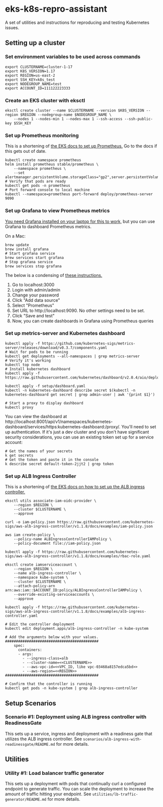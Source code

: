 # eks-k8s-repro-assistant

A set of utilities and instructions for reproducing and testing Kubernetes issues.

## Setting up a cluster

### Set environment variables to be used across commands

```
export CLUSTERNAME=cluster-1-17
export K8S_VERSION=1.17
export REGION=us-east-2
export SSH_KEY=k8s_test
export NODEGROUP_NAME=test
export ACCOUNT_ID=111122223333
```

### Create an EKS cluster with eksctl

```
eksctl create cluster --name $CLUSTERNAME --version $K8S_VERSION --region $REGION --nodegroup-name $NODEGROUP_NAME \
    --nodes 1 --nodes-min 1 --nodes-max 1 --ssh-access --ssh-public-key $SSH_KEY
```

### Set up Prometheus monitoring

This is a shortening of [the EKS docs to set up Prometheus.](https://docs.aws.amazon.com/eks/latest/userguide/prometheus.html) Go to the docs if this gets out of date.

```
kubectl create namespace prometheus
helm install prometheus stable/prometheus \
    --namespace prometheus \
    --set alertmanager.persistentVolume.storageClass="gp2",server.persistentVolume.storageClass="gp2"
# Verify that pods are ready
kubectl get pods -n prometheus
# Port forward console to local machine
kubectl --namespace=prometheus port-forward deploy/prometheus-server 9090
```

### Set up Grafana to view Prometheus metrics

[You need Grafana installed on your laptop for this to work,](https://grafana.com/grafana/download?platform=mac) but you can use Grafana to dashboard Prometheus metrics.

On a Mac:

```
brew update
brew install grafana
# Start grafana service
brew services start grafana
# Stop grafana service
brew services stop grafana
```

The below is a condensing of [these instructions.](https://prometheus.io/docs/visualization/grafana/)

1. Go to localhost:3000
2. Login with admin/admin
3. Change your password
4. Click "Add data source"
5. Select "Prometheus"
6. Set URL to http://localhost:9090. No other settings need to be set.
7. Click "Save and test"
8. Now, you can create dashboards in Grafana using Prometheus queries

### Set up metrics-server and Kubernetes dashboard

```
kubectl apply -f https://github.com/kubernetes-sigs/metrics-server/releases/download/v0.3.7/components.yaml
# Wait for pods to be running
kubectl get deployments --all-namespaces | grep metrics-server
# Verify it's working
kubectl top node
# Install kubernetes dashboard
kubectl apply -f https://raw.githubusercontent.com/kubernetes/dashboard/v2.0.4/aio/deploy/recommended.yaml

kubectl apply -f setup/dashboard.yaml
kubectl -n kubernetes-dashboard describe secret $(kubectl -n kubernetes-dashboard get secret | grep admin-user | awk '{print $1}')

# Start a proxy to display dashboard
kubectl proxy
```

You can view the dashboard at http://localhost:8001/api/v1/namespaces/kubernetes-dashboard/services/https:kubernetes-dashboard:/proxy/. You'll need to set up authentication. If it's just a dev cluster and you don't have significant security considerations, you can use an existing token set up for a service account:

```
# Get the names of your secrets
k get secrets
# Get the token and paste it in the console
k describe secret default-token-2jjt2 | grep token
```

### Set up ALB Ingress Controller

This is a shortening of [the EKS docs on how to set up the ALB ingress controller.](https://docs.aws.amazon.com/eks/latest/userguide/alb-ingress.html)

```
eksctl utils associate-iam-oidc-provider \
    --region $REGION \
    --cluster $CLUSTERNAME \
    --approve

curl -o iam-policy.json https://raw.githubusercontent.com/kubernetes-sigs/aws-alb-ingress-controller/v1.1.8/docs/examples/iam-policy.json

aws iam create-policy \
    --policy-name ALBIngressControllerIAMPolicy \
    --policy-document file://iam-policy.json

kubectl apply -f https://raw.githubusercontent.com/kubernetes-sigs/aws-alb-ingress-controller/v1.1.8/docs/examples/rbac-role.yaml

eksctl create iamserviceaccount \
    --region $REGION \
    --name alb-ingress-controller \
    --namespace kube-system \
    --cluster $CLUSTERNAME \
    --attach-policy-arn arn:aws:iam::$ACCOUNT_ID:policy/ALBIngressControllerIAMPolicy \
    --override-existing-serviceaccounts \
    --approve

kubectl apply -f https://raw.githubusercontent.com/kubernetes-sigs/aws-alb-ingress-controller/v1.1.8/docs/examples/alb-ingress-controller.yaml

# Edit the controller deployment
kubectl edit deployment.apps/alb-ingress-controller -n kube-system

# Add the arguments below with your values.
###########################################
    spec:
      containers:
      - args:
        - --ingress-class=alb
        - --cluster-name=<<CLUSTERNAME>>
        - --aws-vpc-id=<<VPC_ID, like vpc-03468a8157edca5bd>>
        - --aws-region=<<REGION>>
###########################################

# Confirm that the controller is running
kubectl get pods -n kube-system | grep alb-ingress-controller
```

## Setup Scenarios

### Scenario #1: Deployment using ALB ingress controller with ReadinessGate

This sets up a service, ingress and deployment with a readiness gate that utilizes the ALB ingress controller. See `scenarios/alb-ingress-with-readinessgate/README.md` for more details.

## Utilities

### Utility #1: Load balancer traffic generator

This sets up a deployment with pods that continually curl a configured endpoint to generate traffic. You can scale the deployment to increase the amount of traffic hitting your endpoint. See `utilities/lb-traffic-generator/README.md` for more details.

